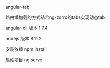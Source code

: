 

angular-tab

路由懒加载的方式结合ng-zorro的tabs实现动态tab

angular-cli 版本 1.7.4

nodejs 版本 8.11.2


安装依赖
npm install

启动项目
ng serve
